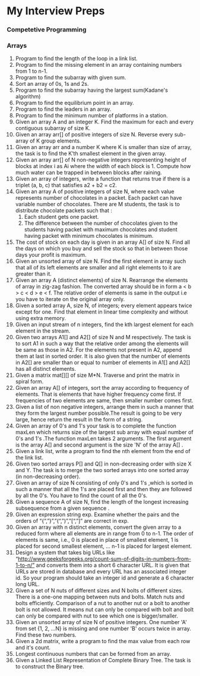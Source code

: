 # My Interview Preps
### Competetive Programming
### Arrays
1. Program to find the length of the loop in a link list.
1. Program to find the missing element in an array containing numbers from 1 to n-1.
1. Program to find the subarray with given sum.
1. Sort an array of 0s, 1s and 2s.
1. Program to find the subarray having the largest sum(Kadane's algorithm)
1. Program to find the equilibrium point in an array.
1. Program to find the leaders in an array.
1. Program to find the minimum number of platforms in a station.
1. Given an array A and an integer K. Find the maximum for each and every contiguous subarray of size K.
1. Given an array arr[] of positive integers of size N. Reverse every sub-array of K group elements.
1. Given an array arr and a number K where K is smaller than size of array, the task is to find the K’th smallest element in the given array.
1. Given an array arr[] of N non-negative integers representing height of blocks at index i as Ai where the width of each block is 1. Compute how much water can be trapped in between blocks after raining.
1. Given an array of integers, write a function that returns true if there is a triplet (a, b, c) that satisfies a2 + b2 = c2.
1. Given an array A of positive integers of size N, where each value represents number of chocolates in a packet. Each packet can have variable number of chocolates. There are M students, the task is to distribute chocolate packets such that :
	1. Each student gets one packet.
	2. The difference between the number of chocolates given to the students having packet with maximum chocolates and student having packet with minimum chocolates is minimum.
1. The cost of stock on each day is given in an array A[] of size N. Find all the days on which you buy and sell the stock so that in between those days your profit is maximum.
1. Given an unsorted array of size N. Find the first element in array such that all of its left elements are smaller and all right elements to it are greater than it.
1. Given an array A (distinct elements) of size N. Rearrange the elements of array in zig-zag fashion. The converted array should be in form a < b > c < d > e < f. The relative order of elements is same in the output i.e you have to iterate on the original array only.
1. Given a sorted array A, size N, of integers; every element appears twice except for one. Find that element in linear time complexity and without using extra memory.
1. Given an input stream of n integers, find the kth largest element for each element in the stream.
1. Given two arrays A1[] and A2[] of size N and M respectively. The task is to sort A1 in such a way that the relative order among the elements will be same as those in A2. For the elements not present in A2, append them at last in sorted order. It is also given that the number of elements in A2[] are smaller than or equal to number of elements in A1[] and A2[] has all distinct elements.
1. Given a matrix mat[][] of size M*N. Traverse and print the matrix in spiral form.
1. Given an array A[] of integers, sort the array according to frequency of elements. That is elements that have higher frequency come first. If frequencies of two elements are same, then smaller number comes first.
1. Given a list of non negative integers, arrange them in such a manner that they form the largest number possible.The result is going to be very large, hence return the result in the form of a string.
1. Given an array of 0's and 1's your task is to complete the function maxLen which returns size of the largest sub array with equal number of 0's and 1's .The function maxLen takes 2 arguments. The first argument is the array A[] and second argument is the size 'N' of the array A[] .
1. Given a link list, write a program to find the nth element from the end of the link list.
1. Given two sorted arrays P[] and Q[] in non-decreasing order with size X and Y. The task is to merge the two sorted arrays into one sorted array (in non-decreasing order).
1. Given an array of size N consisting of only 0's and 1's ,which is sorted in such a manner that all the 1's are placed first and then they are followed by all the 0's. You have to find  the count of all the 0's.
1. Given a sequence A of size N, find the length of the longest increasing subsequence from a given sequence .
1. Given an expression string exp. Examine whether the pairs and the orders of “{“,”}”,”(“,”)”,”[“,”]” are correct in exp.
1. Given an array with n distinct elements, convert the given array to a reduced form where all elements are in range from 0 to n-1. The order of elements is same, i.e., 0 is placed in place of smallest element, 1 is placed for second smallest element, … n-1 is placed for largest element.
1. Design a system that takes big URLs like “http://www.geeksforgeeks.org/count-sum-of-digits-in-numbers-from-1-to-n/” and converts them into a short 6 character URL. It is given that URLs are stored in database and every URL has an associated integer id.  So your program should take an integer id and generate a 6 character long URL. 
1. Given a set of N nuts of different sizes and N bolts of different sizes. There is a one-one mapping between nuts and bolts. Match nuts and bolts efficiently. Comparison of a nut to another nut or a bolt to another bolt is not allowed. It means nut can only be compared with bolt and bolt can only be compared with nut to see which one is bigger/smaller.
1. Given an unsorted array of size N of positive integers. One number 'A' from set {1, 2, …N} is missing and one number 'B' occurs twice in array. Find these two numbers.
1. Given a 2d matrix, write a program to find the max value from each row and it's count.
1. Longest continuous numbers that can be formed from an array.
1. Given a Linked List Representation of Complete Binary Tree. The task is to construct the Binary tree.
